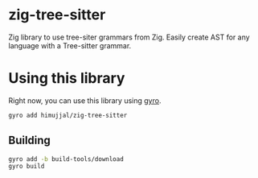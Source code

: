# zig-tree-sitter

Zig library to use tree-siter grammars from Zig. Easily create AST for any
language with a Tree-sitter grammar.

# Using this library

Right now, you can use this library using [gyro](https://github.com/mattnite/gyro).

```sh
gyro add himujjal/zig-tree-sitter
```

## Building

```sh
gyro add -b build-tools/download
gyro build
```
